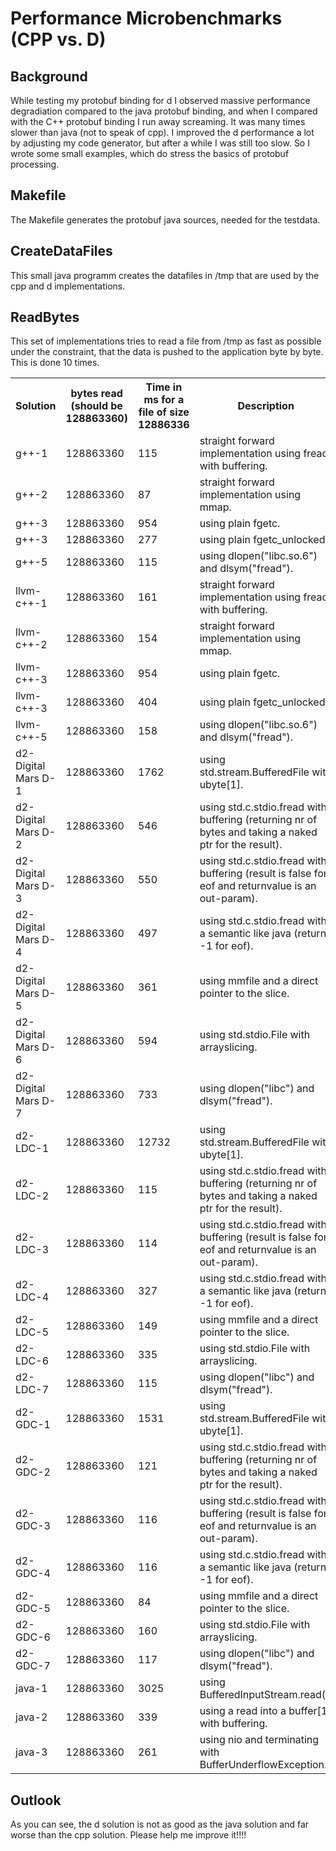 Performance Microbenchmarks (CPP vs. D)
=======================================

Background
----------
While testing my protobuf binding for d I observed massive performance degradiation compared to the java protobuf binding, and
when I compared with the C++ protobuf binding I run away screaming. It was many times slower than java (not to speak of cpp).
I improved the d performance a lot by adjusting my code generator, but after a while I was still too slow.
So I wrote some small examples, which do stress the basics of protobuf processing.

Makefile
--------
The Makefile generates the protobuf java sources, needed for the testdata.

CreateDataFiles
---------------
This small java programm creates the datafiles in /tmp that are used by the cpp and d implementations.


ReadBytes
---------
This set of implementations tries to read a file from /tmp as fast as possible under the constraint, that
the data is pushed to the application byte by byte. This is done 10 times.

<table>
  <tr>
    <th>Solution</th>
    <th>bytes read (should be 128863360)</th>
    <th>Time in ms for a file of size 12886336</th>
    <th>Description</th>
  </tr>
  <tr><td>g++-1</td><td>128863360</td><td>115</td><td>straight forward implementation using fread with buffering.</td></tr>
  <tr><td>g++-2</td><td>128863360</td><td>87</td><td>straight forward implementation using mmap.</td></tr>
  <tr><td>g++-3</td><td>128863360</td><td>954</td><td>using plain fgetc.</td></tr>
  <tr><td>g++-3</td><td>128863360</td><td>277</td><td>using plain fgetc_unlocked.</td></tr>
  <tr><td>g++-5</td><td>128863360</td><td>115</td><td>using dlopen("libc.so.6") and dlsym("fread").</td></tr>
  <tr><td>llvm-c++-1</td><td>128863360</td><td>161</td><td>straight forward implementation using fread with buffering.</td></tr>
  <tr><td>llvm-c++-2</td><td>128863360</td><td>154</td><td>straight forward implementation using mmap.</td></tr>
  <tr><td>llvm-c++-3</td><td>128863360</td><td>954</td><td>using plain fgetc.</td></tr>
  <tr><td>llvm-c++-3</td><td>128863360</td><td>404</td><td>using plain fgetc_unlocked.</td></tr>
  <tr><td>llvm-c++-5</td><td>128863360</td><td>158</td><td>using dlopen("libc.so.6") and dlsym("fread").</td></tr>
  <tr><td>d2-Digital Mars D-1</td><td>128863360</td><td>1762</td><td>using std.stream.BufferedFile with ubyte[1].</td></tr>
  <tr><td>d2-Digital Mars D-2</td><td>128863360</td><td>546</td><td>using std.c.stdio.fread with buffering (returning nr of bytes and taking a naked ptr for the result).</td></tr>
  <tr><td>d2-Digital Mars D-3</td><td>128863360</td><td>550</td><td>using std.c.stdio.fread with buffering (result is false for eof and returnvalue is an out-param).</td></tr>
  <tr><td>d2-Digital Mars D-4</td><td>128863360</td><td>497</td><td>using std.c.stdio.fread with a semantic like java (return -1 for eof).</td></tr>
  <tr><td>d2-Digital Mars D-5</td><td>128863360</td><td>361</td><td>using mmfile and a direct pointer to the slice.</td></tr>
  <tr><td>d2-Digital Mars D-6</td><td>128863360</td><td>594</td><td>using std.stdio.File with arrayslicing.</td></tr>
  <tr><td>d2-Digital Mars D-7</td><td>128863360</td><td>733</td><td>using dlopen("libc") and dlsym("fread").</td></tr>
  <tr><td>d2-LDC-1</td><td>128863360</td><td>12732</td><td>using std.stream.BufferedFile with ubyte[1].</td></tr>
  <tr><td>d2-LDC-2</td><td>128863360</td><td>115</td><td>using std.c.stdio.fread with buffering (returning nr of bytes and taking a naked ptr for the result).</td></tr>
  <tr><td>d2-LDC-3</td><td>128863360</td><td>114</td><td>using std.c.stdio.fread with buffering (result is false for eof and returnvalue is an out-param).</td></tr>
  <tr><td>d2-LDC-4</td><td>128863360</td><td>327</td><td>using std.c.stdio.fread with a semantic like java (return -1 for eof).</td></tr>
  <tr><td>d2-LDC-5</td><td>128863360</td><td>149</td><td>using mmfile and a direct pointer to the slice.</td></tr>
  <tr><td>d2-LDC-6</td><td>128863360</td><td>335</td><td>using std.stdio.File with arrayslicing.</td></tr>
  <tr><td>d2-LDC-7</td><td>128863360</td><td>115</td><td>using dlopen("libc") and dlsym("fread").</td></tr>
  <tr><td>d2-GDC-1</td><td>128863360</td><td>1531</td><td>using std.stream.BufferedFile with ubyte[1].</td></tr>
  <tr><td>d2-GDC-2</td><td>128863360</td><td>121</td><td>using std.c.stdio.fread with buffering (returning nr of bytes and taking a naked ptr for the result).</td></tr>
  <tr><td>d2-GDC-3</td><td>128863360</td><td>116</td><td>using std.c.stdio.fread with buffering (result is false for eof and returnvalue is an out-param).</td></tr>
  <tr><td>d2-GDC-4</td><td>128863360</td><td>116</td><td>using std.c.stdio.fread with a semantic like java (return -1 for eof).</td></tr>
  <tr><td>d2-GDC-5</td><td>128863360</td><td>84</td><td>using mmfile and a direct pointer to the slice.</td></tr>
  <tr><td>d2-GDC-6</td><td>128863360</td><td>160</td><td>using std.stdio.File with arrayslicing.</td></tr>
  <tr><td>d2-GDC-7</td><td>128863360</td><td>117</td><td>using dlopen("libc") and dlsym("fread").</td></tr>
  <tr><td>java-1</td><td>128863360</td><td>3025</td><td>using BufferedInputStream.read().</td></tr>
  <tr><td>java-2</td><td>128863360</td><td>339</td><td>using a read into a buffer[1] with buffering.</td></tr>
  <tr><td>java-3</td><td>128863360</td><td>261</td><td>using nio and terminating with BufferUnderflowException.</td></tr>
</table>

Outlook
-------
As you can see, the d solution is not as good as the java solution and far worse than the cpp solution. Please help me improve it!!!!
